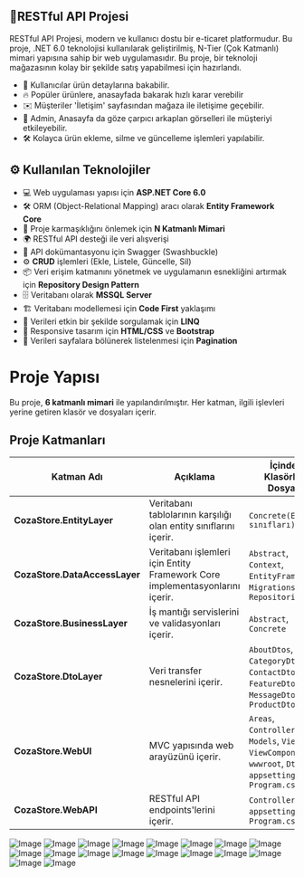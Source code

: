 ## 📱**RESTful API Projesi**
RESTful API Projesi, modern ve kullanıcı dostu bir e-ticaret platformudur. Bu proje, .NET 6.0 teknolojisi kullanılarak geliştirilmiş, N-Tier (Çok Katmanlı) mimari yapısına sahip bir web uygulamasıdır.
Bu proje, bir teknoloji mağazasının kolay bir şekilde satış yapabilmesi için hazırlandı.
- 📝 Kullanıcılar ürün detaylarına bakabilir.
- 🔥 Popüler ürünlere, anasayfada bakarak hızlı karar verebilir
- ✉️ Müşteriler 'İletişim' sayfasından mağaza ile iletişime geçebilir.
- 🎨 Admin, Anasayfa da göze çarpıcı arkaplan görselleri ile müşteriyi etkileyebilir.
- 🛠️ Kolayca ürün ekleme, silme ve güncelleme işlemleri yapılabilir.

## ⚙️ **Kullanılan Teknolojiler**

- 💻 Web uygulaması yapısı için **ASP.NET Core 6.0**
- 🛠️ ORM (Object-Relational Mapping) aracı olarak **Entity Framework Core**
- 📄 Proje karmaşıklığını önlemek için **N Katmanlı Mimari**
- 🌍 RESTful API desteği ile veri alışverişi
- 📜 API dokümantasyonu için Swagger (Swashbuckle)
- ⚙️ **CRUD** işlemleri (Ekle, Listele, Güncelle, Sil)
- 📦 Veri erişim katmanını yönetmek ve uygulamanın esnekliğini artırmak için **Repository Design Pattern**
- 🗄️ Veritabanı olarak **MSSQL Server**
- 🏗️ Veritabanı modellemesi için **Code First** yaklaşımı
- 🔎 Verileri etkin bir şekilde sorgulamak için **LINQ**
- 🎨 Responsive tasarım için **HTML/CSS** ve **Bootstrap**
- 📑 Verileri sayfalara bölünerek listelenmesi için **Pagination**
  


# Proje Yapısı

Bu proje, **6 katmanlı mimari** ile yapılandırılmıştır. Her katman, ilgili işlevleri yerine getiren klasör ve dosyaları içerir.

## Proje Katmanları

| Katman Adı                      | Açıklama                       | İçindeki Klasörler / Dosyalar             |
|---------------------------------|--------------------------------|------------------------------------------|
| **CozaStore.EntityLayer**       | Veritabanı tablolarının karşılığı olan entity sınıflarını içerir. | `Concrete(Entity sınıfları)`  |
| **CozaStore.DataAccessLayer**   | Veritabanı işlemleri için Entity Framework Core implementasyonlarını içerir. | `Abstract`, `Context`, `EntityFramework`, `Migrations`, `Repositories` |
| **CozaStore.BusinessLayer**     | İş mantığı servislerini ve validasyonları içerir. | `Abstract`, `Concrete` |
| **CozaStore.DtoLayer**          | Veri transfer nesnelerini içerir. | `AboutDtos`, `CategoryDtos`, `ContactDtos`, `FeatureDtos`, `MessageDtos`, `ProductDtos` |
| **CozaStore.WebUI**             | MVC yapısında web arayüzünü içerir. | `Areas`, `Controllers`, `Models`, `Views`, `ViewComponents`, `wwwroot`, `Dtos`, `appsettings.json`, `Program.cs` |
| **CozaStore.WebAPI**            | RESTful API endpoints'lerini içerir. | `Controllers`, `appsettings.json`, `Program.cs` |

![Image](https://github.com/user-attachments/assets/6a326a6b-2928-4cf1-a8d8-d7374cbaa59e)
![Image](https://github.com/user-attachments/assets/04f244f4-fb58-4212-aad4-b58e3bea7906)
![Image](https://github.com/user-attachments/assets/e00b65e1-3939-479d-a814-4a1c65930c08)
![Image](https://github.com/user-attachments/assets/2559abdb-9432-41b1-8657-fcea1e81bfd0)
![Image](https://github.com/user-attachments/assets/71439a05-5de8-48bb-901b-67eaeb67c74c)
![Image](https://github.com/user-attachments/assets/4d636f44-34de-4995-93fd-a1ca2c617c87)
![Image](https://github.com/user-attachments/assets/a97905cf-64ab-444c-97e4-aed7eae5a1c1)
![Image](https://github.com/user-attachments/assets/03145139-9caa-450c-8b2c-27f0dd6c2f17)
![Image](https://github.com/user-attachments/assets/51b8dee5-84ed-4509-853c-8105d768b107)
![Image](https://github.com/user-attachments/assets/176abba4-e580-4359-93b7-3795b18ffc8e)
![Image](https://github.com/user-attachments/assets/ee6851a8-9f86-48eb-a4a1-9db3772b52d9)
![Image](https://github.com/user-attachments/assets/88df531d-6158-496e-836e-82d48fdb6b30)
![Image](https://github.com/user-attachments/assets/e270ebab-b362-4416-8c69-c6b838164b21)
![Image](https://github.com/user-attachments/assets/d116ebb8-1f66-48e5-b126-ff33cce1d70d)
![Image](https://github.com/user-attachments/assets/34454218-1c65-4f9a-8c10-7088c55e190e)
![Image](https://github.com/user-attachments/assets/376063b3-7299-474c-b4b7-14709d31caad)
![Image](https://github.com/user-attachments/assets/4f0226ae-032d-4160-935d-f0a9a6b94830)
![Image](https://github.com/user-attachments/assets/9d17948e-8988-464f-b02b-1636c05b0199)
